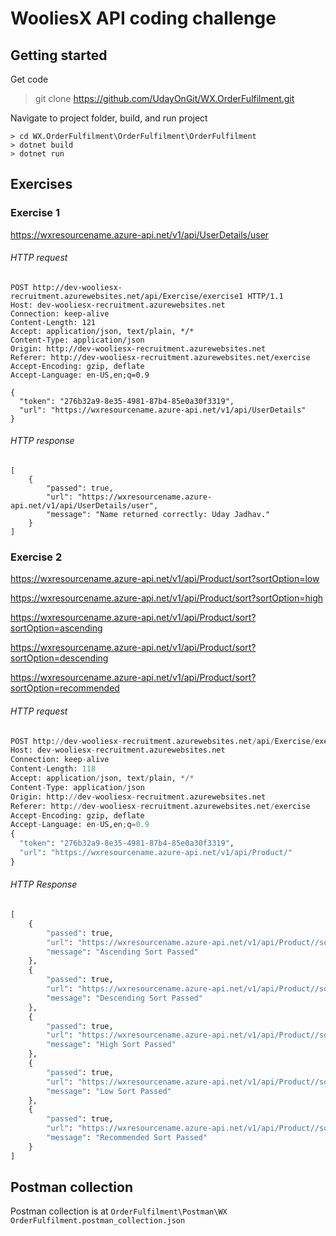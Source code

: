 # WooliesX API coding challenge

## Getting started
Get code
> git clone https://github.com/UdayOnGit/WX.OrderFulfilment.git

Navigate to project folder, build, and run project
``` 
> cd WX.OrderFulfilment\OrderFulfilment\OrderFulfilment
> dotnet build
> dotnet run
```

## Exercises

### Exercise 1

https://wxresourcename.azure-api.net/v1/api/UserDetails/user

###### HTTP request
```
POST http://dev-wooliesx-recruitment.azurewebsites.net/api/Exercise/exercise1 HTTP/1.1
Host: dev-wooliesx-recruitment.azurewebsites.net
Connection: keep-alive
Content-Length: 121
Accept: application/json, text/plain, */*
Content-Type: application/json
Origin: http://dev-wooliesx-recruitment.azurewebsites.net
Referer: http://dev-wooliesx-recruitment.azurewebsites.net/exercise
Accept-Encoding: gzip, deflate
Accept-Language: en-US,en;q=0.9

{
  "token": "276b32a9-8e35-4981-87b4-85e0a30f3319",
  "url": "https://wxresourcename.azure-api.net/v1/api/UserDetails"
}
```

###### HTTP response
```
[
	{
		"passed": true,
		"url": "https://wxresourcename.azure-api.net/v1/api/UserDetails/user",
		"message": "Name returned correctly: Uday Jadhav."
	}
]
```

### Exercise 2

https://wxresourcename.azure-api.net/v1/api/Product/sort?sortOption=low

https://wxresourcename.azure-api.net/v1/api/Product/sort?sortOption=high

https://wxresourcename.azure-api.net/v1/api/Product/sort?sortOption=ascending

https://wxresourcename.azure-api.net/v1/api/Product/sort?sortOption=descending

https://wxresourcename.azure-api.net/v1/api/Product/sort?sortOption=recommended

###### HTTP request
```py
POST http://dev-wooliesx-recruitment.azurewebsites.net/api/Exercise/exercise2 HTTP/1.1
Host: dev-wooliesx-recruitment.azurewebsites.net
Connection: keep-alive
Content-Length: 118
Accept: application/json, text/plain, */*
Content-Type: application/json
Origin: http://dev-wooliesx-recruitment.azurewebsites.net
Referer: http://dev-wooliesx-recruitment.azurewebsites.net/exercise
Accept-Encoding: gzip, deflate
Accept-Language: en-US,en;q=0.9
{
  "token": "276b32a9-8e35-4981-87b4-85e0a30f3319",
  "url": "https://wxresourcename.azure-api.net/v1/api/Product/"
}
```

###### HTTP Response
```py
[
	{
		"passed": true,
		"url": "https://wxresourcename.azure-api.net/v1/api/Product//sort",
		"message": "Ascending Sort Passed"
	},
	{
		"passed": true,
		"url": "https://wxresourcename.azure-api.net/v1/api/Product//sort",
		"message": "Descending Sort Passed"
	},
	{
		"passed": true,
		"url": "https://wxresourcename.azure-api.net/v1/api/Product//sort",
		"message": "High Sort Passed"
	},
	{
		"passed": true,
		"url": "https://wxresourcename.azure-api.net/v1/api/Product//sort",
		"message": "Low Sort Passed"
	},
	{
		"passed": true,
		"url": "https://wxresourcename.azure-api.net/v1/api/Product//sort",
		"message": "Recommended Sort Passed"
	}
]
```

## Postman collection
Postman collection is at
```OrderFulfilment\Postman\WX OrderFulfilment.postman_collection.json```
